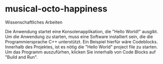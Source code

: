 # musical-octo-happiness
Wissenschaftliches Arbeiten

Die Anwendung startet eine Konsolenapplikation, die "Hello World!" ausgibt.
Um die Anwendung zu starten, muss eine Software installiert sein, die die Programmiersprache C++ unterstützt. Ein Beispiel hierfür wäre Codeblocks.
Innerhalb des Projektes, ist es nötig die "Hello World" project file zu starten. 
Um das Programm auszufürhen, klicken Sie innerhalb von Code Blocks auf "Build and Run".
